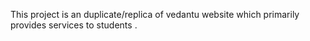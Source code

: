This project is an duplicate/replica of vedantu website which primarily provides services to students .
